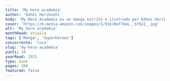 ```yaml
---
title: 'My hero academia'
author: 'Kohei Horikoshi'
body: 'My Hero Academia es un manga escrito e ilustrado por Kōhei Horikoshi. La historia sigue a Izuku Midoriya, un niño sin superpoderes en un mundo donde son comunes, pero que aún sueña con convertirse en un héroe él mismo.'
cover: 'https://m.media-amazon.com/images/I/91kJ8oF7UeL._SY522_.jpg'
alt: 'My hero academia'
monthRead: otsaila
tags: ['Manga', 'Superhéroes']
concorrente: 'luca'
slug: 'my-hero-academia'
punti: 10
yearRead: 2025
type: book
pages: 200
featured: false
---
```

